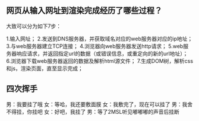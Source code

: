 ## 网页从输入网址到渲染完成经历了哪些过程？
  大致可以分为如下7步：

  1.输入网址；
  2.发送到DNS服务器，并获取域名对应的web服务器对应的ip地址；
  3.与web服务器建立TCP连接；
  4.浏览器向web服务器发送http请求；
  5.web服务器响应请求，并返回指定url的数据（或错误信息，或重定向的新的url地址）；
  6.浏览器下载web服务器返回的数据及解析html源文件；
  7.生成DOM树，解析css和js，渲染页面，直至显示完成；

## 四次挥手
  男：我要挂了哦
  女：等哈，我还要敷面膜
  女：我敷完了，现在可以挂了
  男：我舍不得挂，你挂吧
  女：好吧，我挂了
  男：等了2MSL听见嘟嘟嘟的声音后挂断

